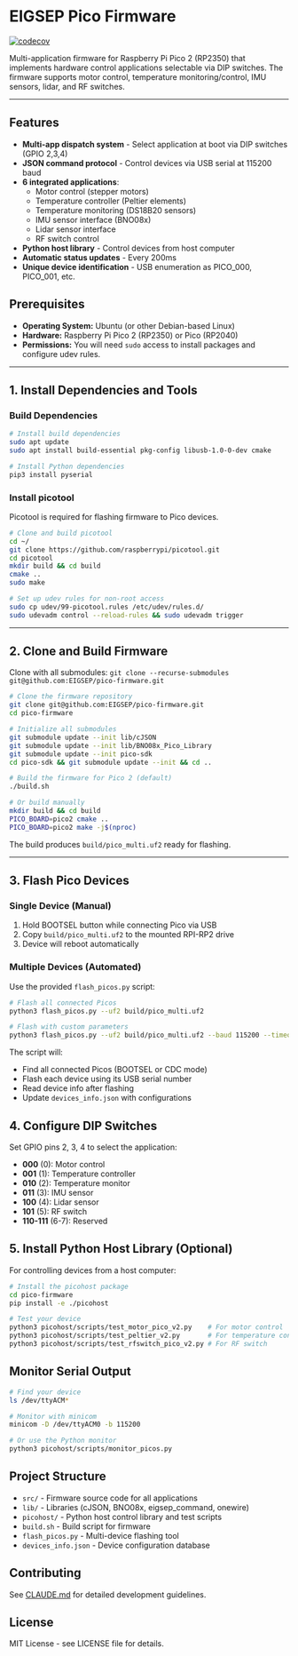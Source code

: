 # EIGSEP Pico Firmware

[![codecov](https://codecov.io/gh/EIGSEP/pico-firmware/graph/badge.svg?token=WNGHYLBF0U)](https://codecov.io/gh/EIGSEP/pico-firmware)

Multi-application firmware for Raspberry Pi Pico 2 (RP2350) that implements hardware control applications selectable via DIP switches. The firmware supports motor control, temperature monitoring/control, IMU sensors, lidar, and RF switches.

---

## Features

- **Multi-app dispatch system** - Select application at boot via DIP switches (GPIO 2,3,4)
- **JSON command protocol** - Control devices via USB serial at 115200 baud
- **6 integrated applications**:
  - Motor control (stepper motors)
  - Temperature controller (Peltier elements)
  - Temperature monitoring (DS18B20 sensors)
  - IMU sensor interface (BNO08x)
  - Lidar sensor interface
  - RF switch control
- **Python host library** - Control devices from host computer
- **Automatic status updates** - Every 200ms
- **Unique device identification** - USB enumeration as PICO_000, PICO_001, etc.

## Prerequisites

- **Operating System:** Ubuntu (or other Debian-based Linux)
- **Hardware:** Raspberry Pi Pico 2 (RP2350) or Pico (RP2040)
- **Permissions:** You will need `sudo` access to install packages and configure udev rules.

---

## 1. Install Dependencies and Tools

### Build Dependencies
```bash
# Install build dependencies
sudo apt update
sudo apt install build-essential pkg-config libusb-1.0-0-dev cmake

# Install Python dependencies
pip3 install pyserial
```

### Install picotool
Picotool is required for flashing firmware to Pico devices.

```bash
# Clone and build picotool
cd ~/
git clone https://github.com/raspberrypi/picotool.git
cd picotool
mkdir build && cd build
cmake ..
sudo make

# Set up udev rules for non-root access
sudo cp udev/99-picotool.rules /etc/udev/rules.d/
sudo udevadm control --reload-rules && sudo udevadm trigger
```

---

## 2. Clone and Build Firmware
Clone with all submodules: `git clone --recurse-submodules git@github.com:EIGSEP/pico-firmware.git`


```bash
# Clone the firmware repository
git clone git@github.com:EIGSEP/pico-firmware.git
cd pico-firmware

# Initialize all submodules
git submodule update --init lib/cJSON
git submodule update --init lib/BNO08x_Pico_Library
git submodule update --init pico-sdk
cd pico-sdk && git submodule update --init && cd ..

# Build the firmware for Pico 2 (default)
./build.sh

# Or build manually
mkdir build && cd build
PICO_BOARD=pico2 cmake ..
PICO_BOARD=pico2 make -j$(nproc)
```

The build produces `build/pico_multi.uf2` ready for flashing.

---

## 3. Flash Pico Devices

### Single Device (Manual)
1. Hold BOOTSEL button while connecting Pico via USB
2. Copy `build/pico_multi.uf2` to the mounted RPI-RP2 drive
3. Device will reboot automatically

### Multiple Devices (Automated)
Use the provided `flash_picos.py` script:

```bash
# Flash all connected Picos
python3 flash_picos.py --uf2 build/pico_multi.uf2

# Flash with custom parameters
python3 flash_picos.py --uf2 build/pico_multi.uf2 --baud 115200 --timeout 10
```

The script will:
- Find all connected Picos (BOOTSEL or CDC mode)
- Flash each device using its USB serial number
- Read device info after flashing
- Update `devices_info.json` with configurations

## 4. Configure DIP Switches

Set GPIO pins 2, 3, 4 to select the application:
- **000** (0): Motor control
- **001** (1): Temperature controller
- **010** (2): Temperature monitor
- **011** (3): IMU sensor
- **100** (4): Lidar sensor
- **101** (5): RF switch
- **110-111** (6-7): Reserved

## 5. Install Python Host Library (Optional)

For controlling devices from a host computer:

```bash
# Install the picohost package
cd pico-firmware
pip install -e ./picohost

# Test your device
python3 picohost/scripts/test_motor_pico_v2.py    # For motor control
python3 picohost/scripts/test_peltier_v2.py       # For temperature control
python3 picohost/scripts/test_rfswitch_pico_v2.py # For RF switch
```

## Monitor Serial Output

```bash
# Find your device
ls /dev/ttyACM*

# Monitor with minicom
minicom -D /dev/ttyACM0 -b 115200

# Or use the Python monitor
python3 picohost/scripts/monitor_picos.py
```

## Project Structure

- `src/` - Firmware source code for all applications
- `lib/` - Libraries (cJSON, BNO08x, eigsep_command, onewire)
- `picohost/` - Python host control library and test scripts
- `build.sh` - Build script for firmware
- `flash_picos.py` - Multi-device flashing tool
- `devices_info.json` - Device configuration database

## Contributing

See [CLAUDE.md](CLAUDE.md) for detailed development guidelines.

## License

MIT License - see LICENSE file for details.

